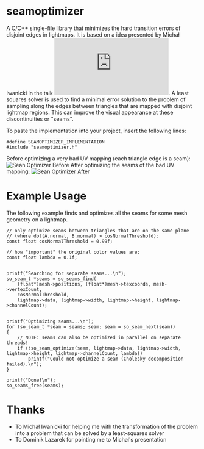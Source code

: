 # seamoptimizer
A C/C++ single-file library that minimizes the hard transition errors of disjoint edges in lightmaps.
It is based on a idea presented by Michał Iwanicki in the talk ![Lighting Technology of "The Last Of Us"](http://miciwan.com/SIGGRAPH2013/Lighting%20Technology%20of%20The%20Last%20Of%20Us.pdf).
A least squares solver is used to find a minimal error solution to the problem of sampling along the edges between triangles that are mapped with disjoint lightmap regions.
This can improve the visual appearance at these discontinuities or "seams".


To paste the implementation into your project, insert the following lines:
```
#define SEAMOPTIMIZER_IMPLEMENTATION
#include "seamoptimizer.h"
```

Before optimizing a very bad UV mapping (each triangle edge is a seam):
![Sean Optimizer Before](https://github.com/ands/seamoptimizer/raw/master/example_images/city_triangles_not_optimized.png)
After optimizing the seams of the bad UV mapping:
![Sean Optimizer After](https://github.com/ands/seamoptimizer/raw/master/example_images/city_triangles_optimized.png)

# Example Usage
The following example finds and optimizes all the seams for some mesh geometry on a lightmap.
```
// only optimize seams between triangles that are on the same plane
// (where dot(A.normal, B.normal) > cosNormalThreshold):
const float cosNormalThreshold = 0.99f;

// how "important" the original color values are:
const float lambda = 0.1f;


printf("Searching for separate seams...\n");
so_seam_t *seams = so_seams_find(
	(float*)mesh->positions, (float*)mesh->texcoords, mesh->vertexCount,
	cosNormalThreshold,
	lightmap->data, lightmap->width, lightmap->height, lightmap->channelCount);


printf("Optimizing seams...\n");
for (so_seam_t *seam = seams; seam; seam = so_seam_next(seam))
{
	// NOTE: seams can also be optimized in parallel on separate threads!
	if (!so_seam_optimize(seam, lightmap->data, lightmap->width, lightmap->height, lightmap->channelCount, lambda))
		printf("Could not optimize a seam (Cholesky decomposition failed).\n");
}

printf("Done!\n");
so_seams_free(seams);
```

# Thanks
- To Michał Iwanicki for helping me with the transformation of the problem into a problem that can be solved by a least-squares solver
- To Dominik Lazarek for pointing me to Michał's presentation